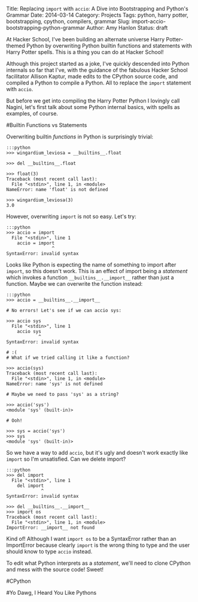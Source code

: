 Title: Replacing `import` with `accio`: A Dive into Bootstrapping and Python's Grammar
Date: 2014-03-14
Category: Projects
Tags: python, harry potter, bootstrapping, cpython, compilers, grammar
Slug: import-accio-bootstrapping-python-grammar
Author: Amy Hanlon
Status: draft

At Hacker School, I've been building an alternate universe Harry Potter-themed Python by overwriting Python builtin functions and statements with Harry Potter spells. This is a thing you can do at Hacker School!

Although this project started as a joke, I've quickly descended into Python internals so far that I've, with the guidance of the fabulous Hacker School facilitator Allison Kaptur, made edits to the CPython source code, and compiled a Python to compile a Python. All to replace the `import` statement with `accio`.

But before we get into compiling the Harry Potter Python I lovingly call Nagini, let's first talk about some Python internal basics, with spells as examples, of course.

#Builtin Functions vs Statements

Overwriting builtin *functions* in Python is surprisingly trivial:  

    :::python
    >>> wingardium_leviosa = __builtins__.float

    >>> del __builtins__.float

    >>> float(3)
    Traceback (most recent call last):
      File "<stdin>", line 1, in <module>
    NameError: name 'float' is not defined

    >>> wingardium_leviosa(3)
    3.0

However, overwriting `import` is not so easy. Let's try:

    :::python
    >>> accio = import
      File "<stdin>", line 1
        accio = import
                     ^
    SyntaxError: invalid syntax

Looks like Python is expecting the name of something to import after `import`, so this doesn't work. This is an effect of import being a *statement* which invokes a function `__builtins__.__import__` rather than just a function. Maybe we can overwrite the function instead:

    :::python
    >>> accio = __builtins__.__import__
    
    # No errors! Let's see if we can accio sys:

    >>> accio sys
      File "<stdin>", line 1
        accio sys
                ^
    SyntaxError: invalid syntax

    # :(
    # What if we tried calling it like a function?

    >>> accio(sys)
    Traceback (most recent call last):
      File "<stdin>", line 1, in <module>
    NameError: name 'sys' is not defined 
    
    # Maybe we need to pass 'sys' as a string?

    >>> accio('sys')
    <module 'sys' (built-in)>

    # Ooh!

    >>> sys = accio('sys')
    >>> sys
    <module 'sys' (built-in)>

So we have a way to add `accio`, but it's ugly and doesn't work exactly like `import` so I'm unsatisfied. Can we delete import?

    :::python
    >>> del import
      File "<stdin>", line 1
        del import
                 ^
    SyntaxError: invalid syntax

    >>> del __builtins__.__import__
    >>> import os
    Traceback (most recent call last):
      File "<stdin>", line 1, in <module>
    ImportError: __import__ not found

Kind of! Although I want `import os` to be a SyntaxError rather than an ImportError because clearly `import` is the wrong thing to type and the user should know to type `accio` instead.

To edit what Python interprets as a *statement*, we'll need to clone CPython and mess with the source code! Sweet!

#CPython

#Yo Dawg, I Heard You Like Pythons
